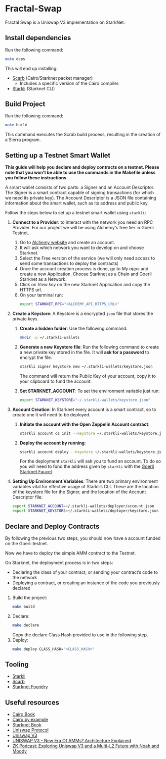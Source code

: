 # Fractal-Swap

Fractal Swap is a Uniswap V3 implementation on StarkNet.

## Install dependencies
Run the following command:

```bash
make deps
```
This will end up installing:
- [Scarb](https://docs.swmansion.com/scarb) (Cairo/Starknet packet manager)
  - Includes a specific version of the Cairo compiler.
- [Starkli](https://github.com/xJonathanLEI/starkli) (Starknet CLI)


## Build Project
Run the following command:

```bash
make build   
```

This command executes the Scrab build process, resulting in the creation of a Sierra program.
    
## Setting up a Testnet Smart Wallet

**This guide will help you declare and deploy contracts on a testnet. Please note that you won't be able to use the commands in the Makefile unless you follow these instructions.**

A smart wallet consists of two parts: a Signer and an Account Descriptor. The Signer is a smart contract capable of signing transactions (for which we need its private key). The Account Descriptor is a JSON file containing information about the smart wallet, such as its address and public key.

Follow the steps below to set up a testnet smart wallet using `starkli`:

1. **Connect to a Provider**: to interact with the network you need an RPC Provider. For our project we will be using Alchemy's free tier in Goerli Testnet.
   1. Go to [Alchemy website](https://www.alchemy.com/) and create an account.
   2. It will ask which network you want to develop on and choose Starknet.
   3. Select the Free version of the service (we will only need access to send some transactions to deploy the contracts)
   4. Once the account creation process is done, go to *My apps* and create a new Application. Choose Starknet as a Chain and Goerli Starknet as a Network.
   5. Click on *View key* on the new Starknet Application and copy the HTTPS url.
   6. On your terminal run:
        ```bash
        export STARKNET_RPC="<ALCHEMY_API_HTTPS_URL>"
        ```

2. **Create a Keystore**: A Keystore is a encrypted `json` file that stores the private keys.
   1. **Create a hidden folder**: Use the following command:
        ```bash
        mkdir -p ~/.starkli-wallets
        ```
   2. **Generate a new Keystore file**: Run the following command to create a new private key stored in the file. It will **ask for a password** to encrypt the file:
        ```bash
        starkli signer keystore new ~/.starkli-wallets/keystore.json
        ```
        The command will return the Public Key of your account, copy it to your clipboard to fund the account.
    
   3. **Set STARKNET_ACCOUNT**: To set the environment variable just run:
        ```bash
        export STARKNET_KEYSTORE="~/.starkli-wallets/keystore.json"
        ```

3. **Account Creation**: In Starknet every account is a smart contract, so to create one it will need to be deployed.
   1. **Initiate the account with the Open Zeppelin Account contract**:
        ```bash
        starkli account oz init --keystore ~/.starkli-wallets/keystore.json ~/.starkli-wallets/account.json
        ```
   2. **Deploy the account by running**:
        ```bash
        starkli account deploy --keystore ~/.starkli-wallets/keystore.json ~/.starkli-wallets/account.json
        ```
        For the deployment `starkli` will ask you to fund an account. To do so you will need to fund  the address given by `starkli` with the [Goerli Starknet Faucet](https://faucet.goerli.starknet.io)

4. **Setting Up Environment Variables**: There are two primary environment variables vital for effective usage of Starkli’s CLI. These are the location of the keystore file for the Signer, and the location of the Account Descriptor file:
    ```bash
    export STARKNET_ACCOUNT=~/.starkli-wallets/deployer/account.json
    export STARKNET_KEYSTORE=~/.starkli-wallets/deployer/keystore.json
    ```

## Declare and Deploy Contracts

By following the previous two steps, you should now have a account funded on the Goerli testnet.

Now we have to deploy the simple AMM contract to the Testnet.

On Starknet, the deployment process is in two steps:

- Declaring the class of your contract, or sending your contract’s code to the network
- Deploying a contract, or creating an instance of the code you previously declared

1. Build the project:
    ```bash
    make build
    ```
2. Declare:
    ```bash
    make declare
    ```
    Copy the declare Class Hash provided to use in the following step.
3. Deploy:
   ```bash
   make deploy CLASS_HASH="<CLASS_HASH>"
   ```
## Tooling
- [Starkli](https://book.starkli.rs/)
- [Scarb](https://book.starknet.io/chapter_2/scarb.html)
- [Starknet Foundry](https://foundry-rs.github.io/starknet-foundry/)

## Useful resources
- [Cairo Book](https://book.cairo-lang.org/)
- [Cairo by example](https://cairo-by-example.com/)
- [Starknet Book](https://book.starknet.io/index.html)
- [Uniswap Protocol](https://docs.uniswap.org/concepts/uniswap-protocol)
- [Uniswap V3](https://uniswapv3book.com/docs/introduction/uniswap-v3/)
- [UNISWAP V3 - New Era Of AMMs? Architecture Explained](https://www.youtube.com/watch?v=Ehm-OYBmlPM)
- [ZK Podcast: Exploring Uniswap V3 and a Multi-L2 Future with Noah and Moody](https://zeroknowledge.fm/185-2/)
